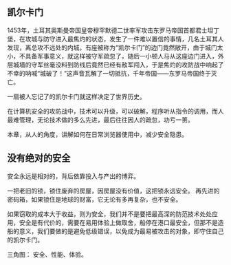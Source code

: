 ## 凯尔卡门

1453年，土耳其奥斯曼帝国皇帝穆罕默德二世率军攻击东罗马帝国首都君士坦丁堡，在攻城与防守进入最焦灼的状态，发生了一件难以置信的事情，几名土耳其人发现，离总攻不远处的内城，有座被称为“凯尔卡门”的边门竟然敞开，由于城门太小，不具备军事意义，就这样被守军疏忽了，随后一小顿人马从这座边门进入，外层城墙的守军丝毫没料到防线后竟然已经有敌军闯入，于是焦灼的攻防战中响起了不幸的呐喊“城破了！”这声音瓦解了一切抵抗，千年帝国——东罗马帝国终于灭亡。

一扇被人忘记了的凯尔卡门就这样决定了世界历史。

在计算机安全的攻防战中，技术可以升级，可以破解，程序听从指令的调用，而人最难管理，无论技术做的多么先进，最后往往因人的疏忽，功亏一篑。

本章，从人的角度，讲解如何在日常浏览器使用中，减少安全隐患。

## 没有绝对的安全

安全永远是相对的，背后依靠投入与产出的博弈。

一把老旧的锁，锁住废弃的房屋，因房屋没有价值，这把锁永远安全。
再先进的密码箱，如果锁住是地球的财富，它无论有多再复杂，也不安全。

如果窃取的成本大于收益，则为安全，我们并不是要把最高深的防范技术处处应用，安全是有代价的，需要在易用体验上做取舍，船停在港口最安全，但那不是造船的意义，我们要做的是避免低级错误，以免成为最易被攻击的对象，即守住自己的凯尔卡门。

三角图： 安全、性能、体验。